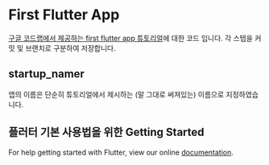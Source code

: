 # First Flutter App

[구글 코드랩에서 제공하는 first flutter app 튜토리얼](https://codelabs.developers.google.com/codelabs/first-flutter-app-pt1/)에 대한 코드 입니다.
각 스텝을 커밋 및 브랜치로 구분하여 저장합니다.

## startup_namer

앱의 이름은 단순히 튜토리얼에서 제시하는 (말 그대로 써져있는) 이름으로 지정하였습니다.

## 플러터 기본 사용법을 위한 Getting Started 

For help getting started with Flutter, view our online
[documentation](https://flutter.io/).
